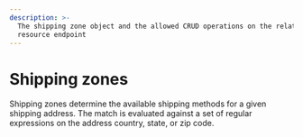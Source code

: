 ```yaml
---
description: >-
  The shipping zone object and the allowed CRUD operations on the related
  resource endpoint
---
```


# Shipping zones

Shipping zones determine the available shipping methods for a given shipping address. The match is evaluated against a set of regular expressions on the address country, state, or zip code.
